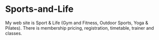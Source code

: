 # Sports-and-Life
My web site is Sport &amp; Life (Gym and Fitness, Outdoor Sports, Yoga &amp; Pilates). There is membership pricing, registration, timetable, trainer and classes.
